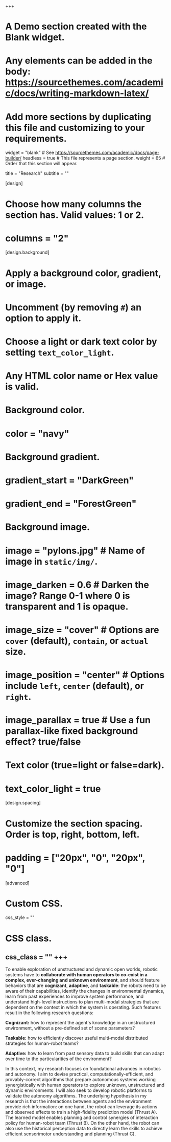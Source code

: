 +++
# A Demo section created with the Blank widget.
# Any elements can be added in the body: https://sourcethemes.com/academic/docs/writing-markdown-latex/
# Add more sections by duplicating this file and customizing to your requirements.

widget = "blank"  # See https://sourcethemes.com/academic/docs/page-builder/
headless = true  # This file represents a page section.
weight = 65  # Order that this section will appear.

title = "Research"
subtitle = ""

[design]
  # Choose how many columns the section has. Valid values: 1 or 2.
  # columns = "2"

[design.background]
  # Apply a background color, gradient, or image.
  #   Uncomment (by removing `#`) an option to apply it.
  #   Choose a light or dark text color by setting `text_color_light`.
  #   Any HTML color name or Hex value is valid.

  # Background color.
  # color = "navy"
  
  # Background gradient.
  # gradient_start = "DarkGreen"
  # gradient_end = "ForestGreen"
  
  # Background image.
  # image = "pylons.jpg"  # Name of image in `static/img/`.
  # image_darken = 0.6  # Darken the image? Range 0-1 where 0 is transparent and 1 is opaque.
  # image_size = "cover"  #  Options are `cover` (default), `contain`, or `actual` size.
  # image_position = "center"  # Options include `left`, `center` (default), or `right`.
  # image_parallax = true  # Use a fun parallax-like fixed background effect? true/false
  
  # Text color (true=light or false=dark).
  # text_color_light = true

[design.spacing]
  # Customize the section spacing. Order is top, right, bottom, left.
  # padding = ["20px", "0", "20px", "0"]

[advanced]
 # Custom CSS. 
 css_style = ""
 
 # CSS class.
 css_class = ""
+++
---

To enable exploration of unstructured and dynamic open worlds, robotic systems have to **collaborate with human operators to co-exist in a complex, ever-changing and unknown environment**, and should feature behaviors that are **cognizant**, **adaptive**, and **taskable**: the robots need to be aware of their capabilities, identify the changes in environmental dynamics, learn from past experiences to improve system performance, and understand high-level instructions to plan multi-modal strategies that are dependent on the context in which the system is operating. Such features result in the following research questions:


**Cognizant:** how to represent the agent's knowledge in an unstructured environment, without a pre-defined set of scene parameters? 

**Taskable:** how to efficiently discover useful multi-modal distributed strategies for human-robot teams? 

**Adaptive:** how to learn from past sensory data to build  skills that can adapt over time to the particularities of the environment?


In this context, my research focuses on  foundational advances in robotics and autonomy. I aim to devise practical, computationally-efficient, and provably-correct algorithms that prepare autonomous systems working synergistically with human operators to explore unknown, unstructured and dynamic environments. I will also seek to develop robotic platforms to validate the autonomy algorithms. The underlying hypothesis in my research is that the interactions between agents and  the environment provide rich information: on one hand, the robot can leverage its actions and observed effects to train a high-fidelity prediction model (Thrust A). The learned model enables planning and control synergies of interaction policy for  human-robot team (Thrust B). On the other hand, the robot can also use the historical perception data to directly learn the skills to achieve efficient sensorimotor understanding and planning (Thrust C). 

